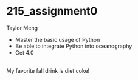 # 215_assignment0
Taylor Meng
- Master the basic usage of Python
- Be able to integrate Python into oceanography
- Get 4.0
<br>
My favorite fall drink is diet coke! 
